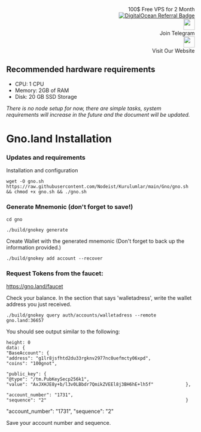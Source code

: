 <p style="font-size:14px" align="right">
 100$ Free VPS for 2 Month <br>
 <a target="_blank" href="https://www.digitalocean.com/?refcode=410c988c8b3e&utm_campaign=Referral_Invite&utm_medium=Referral_Program&utm_source=badge"><img src="https://web-platforms.sfo2.cdn.digitaloceanspaces.com/WWW/Badge%201.svg" alt="DigitalOcean Referral Badge" /></a></br>
 <a href="https://t.me/nodeistt" target="_blank"><img src="https://github.com/Nodeist/Testnet_Kurulumlar/blob/fee87fe32609c1704206721b9fb16e4c5de75a96/telegramlogo.png" width="30"/></a><br>Join Telegram<br>
<a href="https://nodeist.site/" target="_blank"><img src="https://raw.githubusercontent.com/Nodeist/Testnet_Kurulumlar/main/logo.png" width="30"/></a><br> Visit Our Website
</p>




## Recommended hardware requirements
- CPU: 1 CPU
- Memory: 2GB of RAM
- Disk: 20 GB SSD Storage

*There is no node setup for now, there are simple tasks, system requirements will increase in the future and the document will be updated.*

# Gno.land Installation

### Updates and requirements
Installation and configuration

```
wget -O gno.sh https://raw.githubusercontent.com/Nodeist/Kurulumlar/main/Gno/gno.sh && chmod +x gno.sh && ./gno.sh

```

### Generate Mnemonic (don't forget to save!)
```
cd gno

./build/gnokey generate
```

Create Wallet with the generated mnemonic (Don't forget to back up the information provided.)
```
./build/gnokey add account --recover
```

### Request Tokens from the faucet:
https://gno.land/faucet

Check your balance. In the section that says 'walletadress', write the wallet address you just received.

```
./build/gnokey query auth/accounts/walletadress --remote gno.land:36657
```



You should see output similar to the following:

```
height: 0                                                            
data: {                                                                
"BaseAccount": {                                                       
"address": "g1lr8jsfhtd2du33rgknv2977nc0uefmcty06xpd",               
"coins": "100gnot",                                                   

"public_key": {                                                        
"@type": "/tm.PubKeySecp256k1",                                      
"value": "AxJXHJE8y+b/l3v0LBbdr7QmikZVEEl8j3BH6hE+lh5f"            },                                                                   

"account_number": "1731",                                            
"sequence": "2"                                                    }
```

"account_number": "1731",
"sequence": "2"

Save your account number and sequence.
